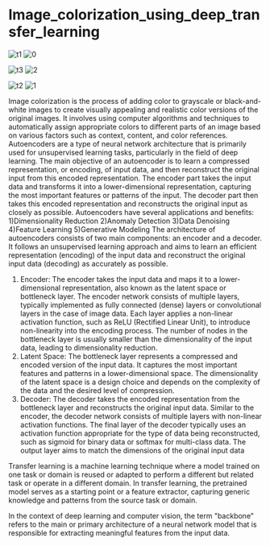 # Image_colorization_using_deep_transfer_learning
![t1](https://github.com/urvilatnekar/Image_colorization_using_deep_transfer_learning/assets/30819058/5523d2ab-f3d6-402d-b39f-551315a0f0b5)
![0](https://github.com/urvilatnekar/Image_colorization_using_deep_transfer_learning/assets/30819058/e463b7a6-684d-4c52-bb1e-e2ad60dce57c)


![t3](https://github.com/urvilatnekar/Image_colorization_using_deep_transfer_learning/assets/30819058/bd6afb58-08bf-4373-bba4-e47df9308039)
![2](https://github.com/urvilatnekar/Image_colorization_using_deep_transfer_learning/assets/30819058/795d6d9a-27f4-4480-ba23-be67d1d00e7a)

![t2](https://github.com/urvilatnekar/Image_colorization_using_deep_transfer_learning/assets/30819058/50bda526-d402-4698-a032-655b2df92b09)
![1](https://github.com/urvilatnekar/Image_colorization_using_deep_transfer_learning/assets/30819058/dbaf9a4a-b199-4685-b8fa-6712288c8fa3)

Image colorization is the process of adding color to grayscale or black-and-white images to create visually appealing and realistic color versions of the original images. It involves using computer algorithms and techniques to automatically assign appropriate colors to different parts of an image based on various factors such as context, content, and color references.
Autoencoders are a type of neural network architecture that is primarily used for unsupervised learning tasks, particularly in the field of deep learning. The main objective of an autoencoder is to learn a compressed representation, or encoding, of input data, and then reconstruct the original input from this encoded representation. The encoder part takes the input data and transforms it into a lower-dimensional representation, capturing the most important features or patterns of the input. The decoder part then takes this encoded representation and reconstructs the original input as closely as possible.
Autoencoders have several applications and benefits:
1)Dimensionality Reduction 2)Anomaly Detection 3)Data Denoising 4)Feature Learning 5)Generative Modeling
The architecture of autoencoders consists of two main components: an encoder and a decoder. It follows an unsupervised learning approach and aims to learn an efficient representation (encoding) of the input data and reconstruct the original input data (decoding) as accurately as possible.
1.	Encoder: The encoder takes the input data and maps it to a lower-dimensional representation, also known as the latent space or bottleneck layer. The encoder network consists of multiple layers, typically implemented as fully connected (dense) layers or convolutional layers in the case of image data. Each layer applies a non-linear activation function, such as ReLU (Rectified Linear Unit), to introduce non-linearity into the encoding process. The number of nodes in the bottleneck layer is usually smaller than the dimensionality of the input data, leading to dimensionality reduction.
2.	Latent Space: The bottleneck layer represents a compressed and encoded version of the input data. It captures the most important features and patterns in a lower-dimensional space. The dimensionality of the latent space is a design choice and depends on the complexity of the data and the desired level of compression.
3.	Decoder: The decoder takes the encoded representation from the bottleneck layer and reconstructs the original input data. Similar to the encoder, the decoder network consists of multiple layers with non-linear activation functions. The final layer of the decoder typically uses an activation function appropriate for the type of data being reconstructed, such as sigmoid for binary data or softmax for multi-class data. The output layer aims to match the dimensions of the original input data

Transfer learning is a machine learning technique where a model trained on one task or domain is reused or adapted to perform a different but related task or operate in a different domain. In transfer learning, the pretrained model serves as a starting point or a feature extractor, capturing generic knowledge and patterns from the source task or domain. 

In the context of deep learning and computer vision, the term "backbone" refers to the main or primary architecture of a neural network model that is responsible for extracting meaningful features from the input data. 
